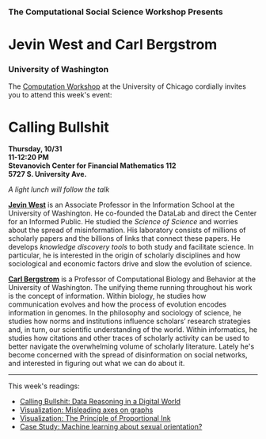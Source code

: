 
### The Computational Social Science Workshop Presents
# Jevin West and Carl Bergstrom
### University of Washington


The [Computation Workshop](https://macss.uchicago.edu/content/computation-workshop) at the University of Chicago cordially invites you to attend this week's event:

# Calling Bullshit

**Thursday, 10/31**<br>
**11-12:20 PM**<br>
**Stevanovich Center for Financial Mathematics 112**<br>
**5727 S. University Ave.** <br>

*A light lunch will follow the talk*
<br>


[**Jevin West**](https://jevinwest.org/) is an Associate Professor in the Information School at the University of Washington. He co-founded the DataLab and direct the Center for an Informed Public. He studied the *Science of Science* and worries about the spread of misinformation. His laboratory consists of millions of scholarly papers and the billions of links that connect these papers. He develops *knowledge discovery tools* to both study and facilitate science. In particular, he is interested in the origin of scholarly disciplines and how sociological and economic factors drive and slow the evolution of science.

[**Carl Bergstrom**](https://www.biology.washington.edu/people/profile/carl-bergstrom) is a Professor of Computational Biology and Behavior at the University of Washington. The unifying theme running throughout his work is the concept of information. Within biology, he studies how communication evolves and how the process of evolution encodes information in genomes. In the philosophy and sociology of science, he studies how norms and institutions influence scholars’ research strategies and, in turn, our scientific understanding of the world. Within informatics, he studies how citations and other traces of scholarly activity can be used to better navigate the overwhelming volume of scholarly literature. Lately he's become concerned with the spread of disinformation on social networks, and interested in figuring out what we can do about it.
 
---

This week's readings:

- [Calling Bullshit: Data Reasoning in a Digital World](https://callingbullshit.org/)
- [Visualization: Misleading axes on graphs](https://callingbullshit.org/tools/tools_misleading_axes.html)
- [Visualization: The Principle of Proportional Ink](https://callingbullshit.org/tools/tools_proportional_ink.html)
- [Case Study: Machine learning about sexual orientation?](https://callingbullshit.org/case_studies/case_study_ml_sexual_orientation.html)



